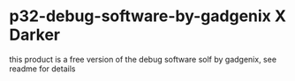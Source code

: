 # p32-debug-software-by-gadgenix X Darker 
this product is a free version of the debug software solf by gadgenix, see readme for details
